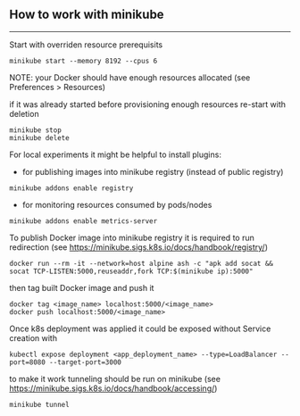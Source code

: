 ## How to work with minikube
----------------------------

Start with overriden resource prerequisits
```
minikube start --memory 8192 --cpus 6
```

NOTE: your Docker should have enough resources allocated (see Preferences > Resources)

if it was already started before provisioning enough resources re-start with deletion
```
minikube stop
minikube delete
```

For local experiments it might be helpful to install plugins:

- for publishing images into minikube registry (instead of public registry)
```
minikube addons enable registry
```

- for monitoring resources consumed by pods/nodes
```
minikube addons enable metrics-server
```

To publish Docker image into minikube registry it is required to run redirection (see https://minikube.sigs.k8s.io/docs/handbook/registry/)
```
docker run --rm -it --network=host alpine ash -c "apk add socat && socat TCP-LISTEN:5000,reuseaddr,fork TCP:$(minikube ip):5000"
```

then tag built Docker image and push it
```
docker tag <image_name> localhost:5000/<image_name>
docker push localhost:5000/<image_name>
```

Once k8s deployment was applied it could be exposed without Service creation with
```
kubectl expose deployment <app_deployment_name> --type=LoadBalancer --port=8080 --target-port=3000
```

to make it work tunneling should be run on minikube (see https://minikube.sigs.k8s.io/docs/handbook/accessing/)
```
minikube tunnel
```
